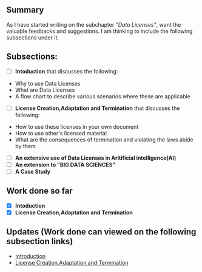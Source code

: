 ## Summary
As I have started writing on the subchapter *"Data Licenses"*, want the valuable feedbacks and suggestions. I am thinking to include the following subsections under it.
## Subsections:
 - [ ] **Intoduction** that discusses the following:
 * Why to use Data Licenses
 * What are Data Licenses
 * A flow chart to describe various scenarios where these are applicable
 - [ ] **License Creation,Adaptation and Termination** that discusses the following:
 * How to use these licenses in your own document
 * How to use other's licensed material
 * What are the consequences of termination and violating the laws abide by them
 - [ ] **An extensive use of Data Licenses in Aritificial intelligence(AI)**
 - [ ] **An extension to "BIG DATA SCIENCES"**
 - [ ] **A Case Study**
 ## Work done so far
 - [x] **Intoduction**
 - [x] **License Creation,Adaptation and Termination**
 ## Updates (Work done can viewed on the following subsection links)
 * [Introduction](https://github.com/IIITM-Jay/Data-Licenses/blob/master/introduction.md)
 * [License Creation,Adaptation and Termination]()
